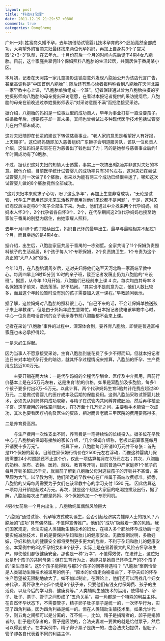 ```yaml
---
layout: post
title: "科技vs伦理"
date: 2011-12-19 21:29:57 +0800
comments: true
categories: DongSheng
---
```


广州一对L姓富商久婚不孕，去年初借助试管婴儿技术孕育的8个胚胎竟然全部成功，大喜望外的富商夫妇最终找来两位代孕妈妈，再加上自身共3个子宫采取“2+3+3”队型，在去年九、十月份前后一个月的时间内先后诞下4男4女八胞胎。目前，这个家庭共雇佣11个保姆照料八胞胎的生活起居，共同居住于番禺某小区。

本月初，记者在天河路一家儿童摄影连锁店意外发现八胞胎公开为该店代言广告，甚至高调称是“中国首例八胞胎”；随后还有热心读者报料称看到八胞胎在天河北路一家早教中心上课，“八胞胎单独组成一个班”。记者辗转通过曾为八胞胎拍摄的李姓摄影师向八胞胎的母亲提出采访意愿，在看过本报记者提供的采访提纲后，八胞胎的母亲在前晚通过李姓摄影师表示“对采访意图不满”而拒绝接受采访。

据介绍，八胞胎的妈妈是一位事业型的成功商人，早年为事业打拼一直没要孩子。结婚数年后，想要孩子却一直未果，其间也曾尝试过多种现代医学技术包括试管婴儿在内但都未成功。

这对夫妇随即在长辈的建议下转做慈善事业，“老人家的意思是希望好人有好报，上天赐子”。这位妈妈随即加入慈善组织广东狮子会明道服务队，该队一位负责人介绍，这位妈妈是实实在在为慈善出了钱也出了力；巧的是她参与慈善事业后约1年时间成功有了8胞胎。

不过，据认识这对夫妇的知情人士透露，事实上一次搞出8胞胎并非这对夫妇的本意。据他介绍，目前医学统计试管婴儿的成功率只有30%左右，这对夫妇在尝试试管婴儿时一次做了8个胚胎，本来以为能有两三个成功已经很幸运了，哪知这次试管婴儿做的8个胚胎竟然全部成功。

“这对夫妇本来就求子心切，盼了这么多年”，再加上生意非常成功，“无论是试管、代孕生产费用还是未来生活教育费用对他们来说都不是问题”，于是，这对夫妇商议后决定将8个孩子全部生下来。为此，他们通过中介找来两个代孕妈妈，妈妈本人怀3个，2个代孕者各自怀3个、2个，在代孕期间这2位代孕妈妈也接至她家位于番禺的别墅内居住，由她家雇人照料。

去年十月间8个孩子陆续出生，妈妈自己怀的最早出生，最早与最晚相差不超过1个月，而且幸运的是4男4女。

据介绍，出生后，八胞胎家庭共居于番禺的一栋别墅。全家共请了11个保姆负责照料孩子的生活起居，8个孩子每人1个专职保姆，2个负责搞卫生，1个专责为这个真正的“大户人家”做饭。

今年10月，在八胞胎满周岁后，这对夫妇将他们送至天河北路一家高端早教中心。每周四早上9时15分到 10时的亲子班，截至记者发稿止仍为八胞胎的“专设班”。据悉，从今年 10月开始，八胞胎们已经前来上课 4 次，每次均由其母率 8 名保姆携子前来，浩浩荡荡，好不热闹。“其实也不是刻意为之，他们人数比较多，而且这个年龄段暂时没有别的孩子需要加入这一课程。”早教顾问表示。

据了解，这位妈妈对八胞胎的照料很上心，“自己不来的话，不会让保姆单独送孩子来上早教课”，但是由于妈妈年底生意繁忙，昨日本报记者致电该早教中心时，中心一位负责电话咨询的女子表示春节前八胞胎都不会来上课。

记者在采访“八胞胎”事件的过程中，深深体会到，要养育八胞胎，即使是普通富裕家庭也未必承担得起。

一是未必生得起。

因为当事人不愿意接受采访，生育八胞胎到底花费了多少不得而知。但就本报记者连日来对本地代孕行业的暗访，就其怀孕过程情况来推算，八胞胎的怀孕、生产费用应接近100万元。

　　主要开销在两大块：一是代孕妈妈的全程代孕酬金、医疗及中介费用，目前行价基本上是在35万元左右，这是生育1胎的价格，如果是双胞胎及多胞胎，每多1个孩子要多付出3万~5万元。以此计算，两个代孕妈妈生育5胎共计花费应超过80万元。二是做试管婴儿的医疗成本及后期的保胎费用。这例八胞胎采取试管婴儿技术，必须先从妈妈体内成功取卵，与精子在试管内共同孵育成胚胎，然后再移植至子宫。这笔费用的弹性空间很大，在3万至十几万元之间，主要看手术能否一次成功，其次也要看医疗机构及医生的资质，相对而言老牌三甲医院的费用要高得多。

二是养育费高昂。

　　与生产费用一次性支出不同，养育费是一笔持续性的长线投入。据多位在早教中心与八胞胎的保姆有接触的家长介绍，“几个保姆介绍称，老板此前算家庭每月开销要十多万元”。
　　
　　细算下来，八胞胎每月开销10万元并不夸张：首先是11个保姆的薪水，目前住家保姆行情价在2500元左右浮动，而像这种婴幼儿保姆需要24小时照顾还不止这个价，仅此一项估算每月在3万元左右；其次，八胞胎的奶粉、尿布、衣物、医药、游戏、教育等开销，目前普通中产家庭养1个孩子的每月开销多超过5千元，就目前了解到八胞胎父母对这些孩子的开销并不吝啬，甚至颇为大气。以早教为例，他们所选的早教中心在广州属于高端收费标准。据悉，八胞胎的父母每周需要为子女们在该早教中心的学习支付 1590 元。 因此估算这一项每月开销应超过4万元。再次，就是这个超级大家庭的吃喝拉撒及出行，据了解，八胞胎每次出门都是妈妈、8个保姆外加一个专职司机。

4男4女前后一个月内出生 。八胞胎纯属偶然风险巨大

“八胞胎”通过试管、代孕等方式成功诞生，会否引起经济实力雄厚人士的跟风？八胞胎的“成功”具有偶然性，不值得宣传推广。他们的“成功”隐藏着一定的风险。我们国家规定，合法实施人类辅助生殖技术的妇女，在植入多个胚胎怀孕成功后一定要实施减胎技术，目的是要保护孕妇和胎儿的健康安全。无数案例说明，多胎妊娠，孕妇和胎儿的健康安全都将受到更多更大的危害，不利于孕妇和胎儿的健康安全。本案例中的3名怀孕妇女和8个孩子，实际上是在冒着很大的风险去怀孕和生产。即使他们都很健康安全，那也是一种“万幸”，不值得效仿。在法律上，这位妇女是8个孩子的共同母亲；但在生育行为上，她却只是她自己怀孕生产的3个孩子的“亲生母亲”。这5个孩子能得到与那3个孩子的同等待遇吗？  “八胞胎”案例恰恰是人类辅助生殖技术被滥用的例子。“原本的价值走向被扭曲了，不孕夫妇的怀孕生产愿望被无限制地放大了。如不加以制止，在理论上，他们还可以再找几个妇女来代孕，再怀孕生产出5个或是8个孩子来，只要他们有钱支付保姆费、孩子的生活费，以及今后的学习费、健康费等。” 人类辅助生殖技术的运用，使得精子、卵子、肚子、票子、管子之间形成了“五角关系”，每一角都是一个特殊的利益主体。在自然怀孕状态下，不需要管子，精子卵子肚子票子是统一的，一次怀孕行为，实现了四角利益，因为四角利益是统一的。但在人类辅助生殖技术里，如果允许代孕，则五角之间都可以是分离的，互不统一。比如，精子是捐精者的，卵子是捐卵者的，肚子是代孕者的，管子是医院的，合法夫妻唯一要做的就是给付票子，然后可以得到孩子。在本案例中，精子卵子票子是统一的，由合法夫妇提供，但肚子、管子却各自代表着不同的利益主体。